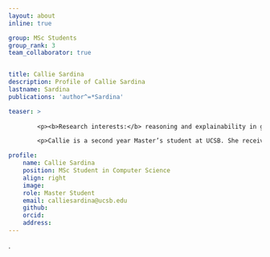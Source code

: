 ```yaml
---
layout: about
inline: true

group: MSc Students
group_rank: 3
team_collaborator: true


title: Callie Sardina
description: Profile of Callie Sardina
lastname: Sardina
publications: 'author^=*Sardina'

teaser: >
        
        <p><b>Research interests:</b> reasoning and explainability in graph machine learning </p>

        <p>Callie is a second year Master’s student at UCSB. She received her B.S. in Computer Science at Boston College in 2023. Her current interests focus on reasoning and explainability for graph neural network, specifically working with factual and counterfactual methods of explanation for graphs. </p>

profile:
    name: Callie Sardina
    position: MSc Student in Computer Science
    align: right
    image: 
    role: Master Student
    email: calliesardina@ucsb.edu
    github: 
    orcid: 
    address:
---
```

.